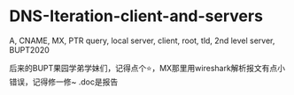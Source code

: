# DNS-Iteration-client-and-servers
A, CNAME, MX, PTR query, local server, client, root, tld, 2nd level server, BUPT2020

后来的BUPT果园学弟学妹们，记得点个⭐，MX那里用wireshark解析报文有点小错误，记得修一修~
.doc是报告
